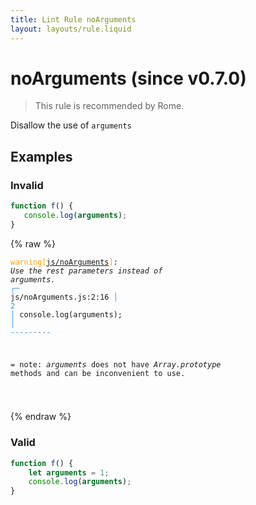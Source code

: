 ```yaml
---
title: Lint Rule noArguments
layout: layouts/rule.liquid
---
```


# noArguments (since v0.7.0)

> This rule is recommended by Rome.

Disallow the use of `arguments`

## Examples

### Invalid

```jsx
function f() {
   console.log(arguments);
}
```

{% raw %}<pre class="language-text"><code class="language-text"><span style="color: Orange;">warning</span><span style="color: Orange;">[</span><span style="color: Orange;"><a href="https://rome.tools/docs/lint/rules/noArguments/">js/noArguments</a></span><span style="color: Orange;">]</span><em>: </em><em>Use the </em><em><em>rest parameters</em></em><em> instead of </em><em><em>arguments</em></em><em>.</em>
  <span style="color: rgb(38, 148, 255);">┌</span><span style="color: rgb(38, 148, 255);">─</span> js/noArguments.js:2:16
  <span style="color: rgb(38, 148, 255);">│</span>
<span style="color: rgb(38, 148, 255);">2</span> <span style="color: rgb(38, 148, 255);">│</span>    console.log(arguments);
  <span style="color: rgb(38, 148, 255);">│</span>                <span style="color: rgb(38, 148, 255);">-</span><span style="color: rgb(38, 148, 255);">-</span><span style="color: rgb(38, 148, 255);">-</span><span style="color: rgb(38, 148, 255);">-</span><span style="color: rgb(38, 148, 255);">-</span><span style="color: rgb(38, 148, 255);">-</span><span style="color: rgb(38, 148, 255);">-</span><span style="color: rgb(38, 148, 255);">-</span><span style="color: rgb(38, 148, 255);">-</span>

=  note: <em>arguments</em> does not have <em>Array.prototype</em> methods and can be inconvenient to use.

</code></pre>{% endraw %}

### Valid

```js
function f() {
    let arguments = 1;
    console.log(arguments);
}
```

